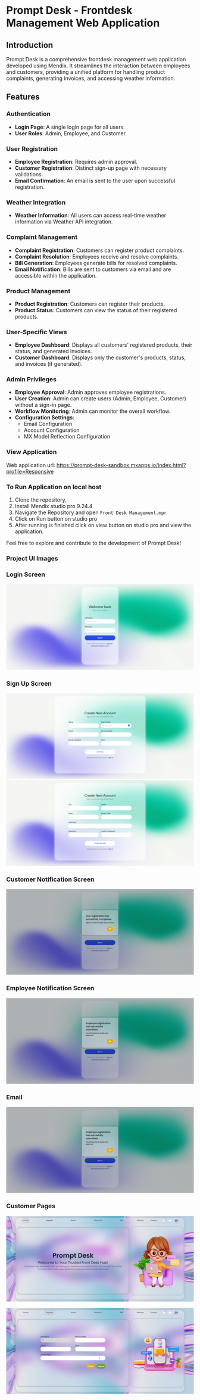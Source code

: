 # Prompt Desk - Frontdesk Management Web Application

## Introduction
Prompt Desk is a comprehensive frontdesk management web application developed using Mendix. It streamlines the interaction between employees and customers, providing a unified platform for handling product complaints, generating invoices, and accessing weather information.

## Features

### Authentication
- **Login Page**: A single login page for all users.
- **User Roles**: Admin, Employee, and Customer.

### User Registration
- **Employee Registration**: Requires admin approval.
- **Customer Registration**: Distinct sign-up page with necessary validations.
- **Email Confirmation**: An email is sent to the user upon successful registration.

### Weather Integration
- **Weather Information**: All users can access real-time weather information via Weather API integration.

### Complaint Management
- **Complaint Registration**: Customers can register product complaints.
- **Complaint Resolution**: Employees receive and resolve complaints.
- **Bill Generation**: Employees generate bills for resolved complaints.
- **Email Notification**: Bills are sent to customers via email and are accessible within the application.

### Product Management
- **Product Registration**: Customers can register their products.
- **Product Status**: Customers can view the status of their registered products.

### User-Specific Views
- **Employee Dashboard**: Displays all customers' registered products, their status, and generated invoices.
- **Customer Dashboard**: Displays only the customer's products, status, and invoices (if generated).

### Admin Privileges
- **Employee Approval**: Admin approves employee registrations.
- **User Creation**: Admin can create users (Admin, Employee, Customer) without a sign-in page.
- **Workflow Monitoring**: Admin can monitor the overall workflow.
- **Configuration Settings**:
  - Email Configuration
  - Account Configuration
  - MX Model Reflection Configuration

### View Application

Web application url: https://prompt-desk-sandbox.mxapps.io/index.html?profile=Responsive

### To Run Application on local host

1. Clone the repository.
2. Install Mendix studio pro 9.24.4
3. Navigate the Repository and open `Front Desk Management.mpr`
3. Click on Run button on studio pro
4. After running is finished click on view button on studio pro and view the application.

Feel free to explore and contribute to the development of Prompt Desk!

### Project UI Images

### Login Screen
![Login](uiux/1.png)

### Sign Up Screen
![Sign up](uiux/2.png)
![Sign up2](uiux/3.png)

### Customer Notification Screen
![CustNotification](uiux/4.png)

### Employee Notification Screen
![Sign up](uiux/5.png)

### Email
![Email](uiux/5.png)

### Customer Pages
![CustHome](uiux/custHome.png)

![CustHProduct](uiux/custRegister.png)
